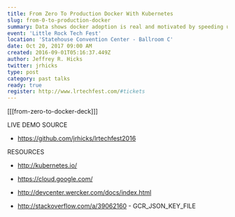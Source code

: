```yaml
---
title: From Zero To Production Docker With Kubernetes
slug: from-0-to-production-docker
summary: Data shows docker adoption is real and motivated by speeding up application development; but persistent storage, networking, and security present challenges to adopters.  Learn how Kubernetes is helping developer overcome these challenges.
event: 'Little Rock Tech Fest'
location: 'Statehouse Convention Center - Ballroom C'
date: Oct 20, 2017 09:00 AM
created: 2016-09-01T05:16:37.449Z
author: Jeffrey R. Hicks
twitter: jrhicks
type: post
category: past talks
ready: true
register: http://www.lrtechfest.com/#tickets
---
```


[[[from-zero-to-docker-deck]]]

LIVE DEMO SOURCE

* https://github.com/jrhicks/lrtechfest2016

RESOURCES

* http://kubernetes.io/

* https://cloud.google.com/

* http://devcenter.wercker.com/docs/index.html

* http://stackoverflow.com/a/39062160 - GCR_JSON_KEY_FILE
